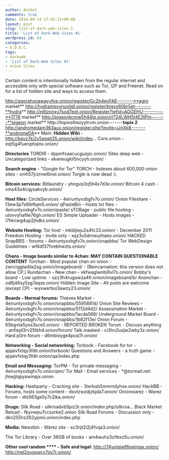 ```yaml
---
author: Aniket
comments: true
date: 2014-09-14 17:42:31+00:00
layout: post
slug: list-of-dark-web-sites-1
title: 'List of Dark-Web Sites #1'
wordpress_id: 64
categories:
- D.D.O.C.
tags:
- darkweb
- 'List of Dark-Web Sites #1'
- onion Sites
---
```


Certain content is intentionally hidden from the regular internet and accessible only with special software such as Tor, I2P and Freenet. Read on for a list of hidden site and ways to access them.

<!-- more -->

http://agorahooawayyfoe.onion/register/Gc2h4eoFAE--------**agro market**
http://hydrampvvnunildl.onion/register/ktgvv60br5et--------**hydra**
http://n6tzonxy7sod7eqt.onion/Register?refid=AGGEHU----------**1776 market**
http://pigeonkcmw5h44lq.onion/r/?24LWH5I4E2tPm-------**pigeon market**
http://topixslhezyytrvm.onion-------**topix 2**
http://andromedam363aux.onion/register.php?invite=jJnXk8-------**andromeDA**
Main:
**Hidden Wiki** - http://kqvz7ki2v5agwt35.onion/wiki/index...
Core.onion - eqt5g4fuenphqinx.onion/

**Directories**
TORDIR - dppmfxaacucguzpc.onion/
Sites deep web - Uncategorized links - ekwreugkil5ncyyh.onion/

**Search engine** - "Google for Tor"
TORCH - Indexes about 600,000 onion sites - xmh57jrzrnw6insl.onion/
Torgle is now dead :(.

**Bitcoin services:**
Bitlaundry - yhngvp3q5h4s7d3e.onion/
Bitcoin 4 cash - vms43o4cqysakvyb.onion/

**Host files:**
CircleServices - 4eiruntyxxbgfv7o.onion/
Onion Fileshare - f3ew3p7s6lbftqm5.onion/
qPasteBin - Hosts txt files - 4eiruntyxxbgfv7o.onion/paste/
sTORage - public file hosting - utovvyhafile76gh.onion/
ES Simple Uploader - Hosts images - i7hknwg4up2jhdkx.onion/

**Website Hosting:**
Tor host - mkbljieju2s4fc33.onion/ - December 2011
Freedom Hosting - Invite only - xqz3u5drneuzhaeo.onion/ HACKED
SnapBBS - forums - 4eiruntyxxbgfv7o.onion/snapbbs/
Tor WebDesign Guidelines - wf4df37hrebhwzts.onion/

**Chans - Image boards similar to 4chan: MAY CONTAIN QUESTIONABLE CONTENT**
Torchan - Most popular chan on onion - zwrcrggtadila2sg.onion/imageboard/ - (Reincarnation: this version does not allow CP.)
Rundachan - New chan - vkfwaglwnbi6vl7s.onion/
Bobby's board - Low uptime. - uzz3h4ruguwza4fr.onion/imageboard/b/
Anonchan - od6j46sy5zg7aqze.onion/
Hidden Image Site - All posts are welcome (except CP) - wyxwerboi3awzy23.onion/

**Boards - Normal forums:**
Thieves Market - 4eiruntyxxbgfv7o.onion/snapbbs/5595881d/
Onion Site Reviews - 4eiruntyxxbgfv7o.onion/snapbbs/5112d4d2/
Assassination Market - 4eiruntyxxbgfv7o.onion/snapbbs/1acda566/
Underground Market Board - 4eiruntyxxbgfv7o.onion/snapbbs/1b82f13e/
Onion Forum - 65bgvta5yos3sce5.onion/ - REPORTED BROKEN
Torum - Discuss anything - anfiejd3rv25tkh4.onion/forum/
Talk.masked - ci3hn2uzjw2wby3z.onion/
Hard p0rn forum - d6mbioyge4posl7r.onion/

**Networking - Social networking:**
Torbook - Facebook for tor - ajqaivfxtqy3fdlr.onion/torbook/
Questions and Answers - a truth game - ajqaivfxtqy3fdlr.onion/qa/index.php

**Email and Messaging:**
TorPM - Tor private messaging - 4eiruntyxxbgfv7o.onion/pm/
Tor Mail - Email services - *@tormail.net: jhiwjjlqpyawmpjx.onion

**Hacking:**
Hashparty - Cracking site - 3terbsb5mmmdyhse.onion/
HackBB - Forums, hosts some content - dsvtzwzdjzkjda7.onion/
Onionwarez - Warez forum - dts563ge5y7c2ika.onion/

**Drugs:**
Silk Road - silkroadvb5piz3r.onion/index.php/silkroa...
Black Market Reload - fkyvwpu7ccsorke2.onion
Silk Road Forums - Discussion only - dkn255hz262ypmii.onion/index.php

**Media:**
Newzbin - Warez site - sc3njt2i2j4fvqa3.onion/

The Tor Library - Over 36GB of books - am4wuhz3zifexz5u.onion/

**Other cool random **** - Safe and legal:**
http://74ypjqjwf6oejmax.onion/
http://nel2xugswcy7qv7r.onion/
